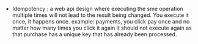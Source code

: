 - Idempotency : a web api design where executing the sme operation multiple times will not lead to the result being changed. You execute it once, it happens once. example: payments, you click pay once and no matter how many times you click it again it should not execute again as that purchase has a unique key that has already been processed. 